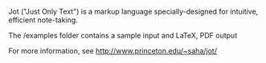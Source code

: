 
Jot ("Just Only Text") is a markup language specially-designed for intuitive, efficient note-taking.

The /examples folder contains a sample input and LaTeX, PDF output

For more information, see http://www.princeton.edu/~saha/jot/